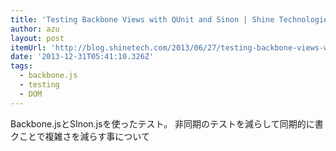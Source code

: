 ```yaml
---
title: 'Testing Backbone Views with QUnit and Sinon | Shine Technologies'
author: azu
layout: post
itemUrl: 'http://blog.shinetech.com/2013/06/27/testing-backbone-views-with-qunit-and-sinon/'
date: '2013-12-31T05:41:10.326Z'
tags:
  - backbone.js
  - testing
  - DOM
---
```

Backbone.jsとSInon.jsを使ったテスト。
非同期のテストを減らして同期的に書クことで複雑さを減らす事について
